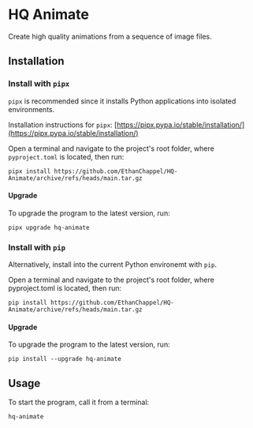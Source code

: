 # HQ Animate
Create high quality animations from a sequence of image files.

## Installation
### Install with `pipx`
`pipx` is recommended since it installs Python applications into isolated environments.

Installation instructions for `pipx`: [https://pipx.pypa.io/stable/installation/](https://pipx.pypa.io/stable/installation/)

Open a terminal and navigate to the project's root folder, where `pyproject.toml` is located, then run:
```
pipx install https://github.com/EthanChappel/HQ-Animate/archive/refs/heads/main.tar.gz
```

#### Upgrade

To upgrade the program to the latest version, run:

```
pipx upgrade hq-animate
```

### Install with `pip`
Alternatively, install into the current Python environemt with `pip`.

Open a terminal and navigate to the project's root folder, where pyproject.toml is located, then run:

```
pip install https://github.com/EthanChappel/HQ-Animate/archive/refs/heads/main.tar.gz
```

#### Upgrade

To upgrade the program to the latest version, run:

```
pip install --upgrade hq-animate
```

## Usage

To start the program, call it from a terminal:

```
hq-animate
```